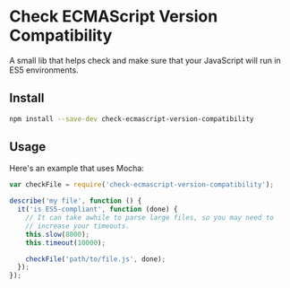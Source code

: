 Check ECMAScript Version Compatibility
======================================

A small lib that helps check and make sure that your JavaScript will run in ES5 environments.

## Install

```sh
npm install --save-dev check-ecmascript-version-compatibility
```

## Usage

Here's an example that uses Mocha:

```js
var checkFile = require('check-ecmascript-version-compatibility');

describe('my file', function () {
  it('is ES5-compliant', function (done) {
    // It can take awhile to parse large files, so you may need to
    // increase your timeouts.
    this.slow(8000);
    this.timeout(10000);

    checkFile('path/to/file.js', done);
  });
});
```
